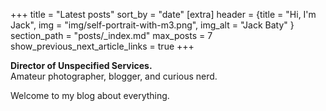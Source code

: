 +++
title = "Latest posts"
sort_by = "date"
[extra]
header = {title = "Hi, I'm Jack", img = "img/self-portrait-with-m3.png", img_alt = "Jack Baty" }
section_path = "posts/_index.md"
max_posts = 7
show_previous_next_article_links = true
+++

<strong>Director of Unspecified Services.</strong><br>
Amateur photographer, blogger, and curious nerd.

Welcome to my blog about everything.
